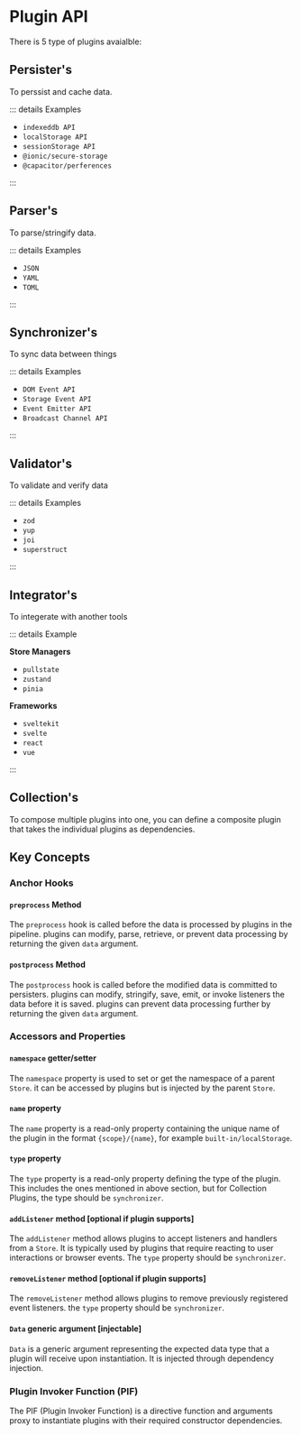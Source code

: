 # Plugin API

There is 5 type of plugins avaialble:

## Persister's

To perssist and cache data.

::: details Examples

-   `indexeddb API`
-   `localStorage API`
-   `sessionStorage API`
-   `@ionic/secure-storage`
-   `@capacitor/perferences`

:::

## Parser's

To parse/stringify data.

::: details Examples

-   `JSON`
-   `YAML`
-   `TOML`

:::

## Synchronizer's

To sync data between things

::: details Examples

-   `DOM Event API`
-   `Storage Event API`
-   `Event Emitter API`
-   `Broadcast Channel API`

:::

## Validator's

To validate and verify data

::: details Examples

-   `zod`
-   `yup`
-   `joi`
-   `superstruct`

:::

## Integrator's

To integerate with another tools

::: details Example

**Store Managers**

-   `pullstate`
-   `zustand`
-   `pinia`

**Frameworks**

-   `sveltekit`
-   `svelte`
-   `react`
-   `vue`

:::

## Collection's

To compose multiple plugins into one, you can define a composite plugin that takes the individual plugins as dependencies.

## Key Concepts

### Anchor Hooks

#### `preprocess` Method

The `preprocess` hook is called before the data is processed by plugins in the pipeline. plugins can modify, parse, retrieve, or prevent data processing by returning the given `data` argument.

#### `postprocess` Method

The `postprocess` hook is called before the modified data is committed to persisters. plugins can modify, stringify, save, emit, or invoke listeners the data before it is saved. plugins can prevent data processing further by returning the given `data` argument.

### Accessors and Properties

#### `namespace` getter/setter

The `namespace` property is used to set or get the namespace of a parent `Store`. it can be accessed by plugins but is injected by the parent `Store`.

#### `name` property

The `name` property is a read-only property containing the unique name of the plugin in the format `{scope}/{name}`, for example `built-in/localStorage`.

#### `type` property

The `type` property is a read-only property defining the type of the plugin. This includes the ones mentioned in above section, but for Collection Plugins, the type should be `synchronizer`.

#### `addListener` method [optional if plugin supports]

The `addListener` method allows plugins to accept listeners and handlers from a `Store`. It is typically used by plugins that require reacting to user interactions or browser events. The `type` property should be `synchronizer`.

#### `removeListener` method [optional if plugin supports]

The `removeListener` method allows plugins to remove previously registered event listeners. the `type` property should be `synchronizer`.

#### `Data` generic argument [injectable]

`Data` is a generic argument representing the expected data type that a plugin will receive upon instantiation. It is injected through dependency injection.

### Plugin Invoker Function (PIF)

The PIF (Plugin Invoker Function) is a directive function and arguments proxy to instantiate plugins with their required constructor dependencies.
